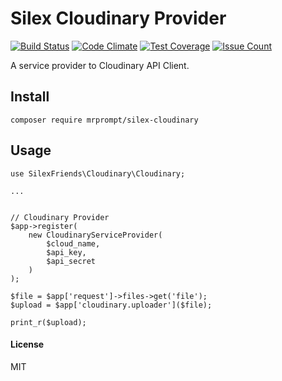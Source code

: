 # Silex Cloudinary Provider

[![Build Status](https://travis-ci.org/SilexFriends/Cloudinary.svg?branch=master)](https://travis-ci.org/SilexFriends/Cloudinary)
[![Code Climate](https://codeclimate.com/github/SilexFriends/Cloudinary/badges/gpa.svg)](https://codeclimate.com/github/SilexFriends/Cloudinary)
[![Test Coverage](https://codeclimate.com/github/SilexFriends/Cloudinary/badges/coverage.svg)](https://codeclimate.com/github/SilexFriends/Cloudinary/coverage)
[![Issue Count](https://codeclimate.com/github/SilexFriends/Cloudinary/badges/issue_count.svg)](https://codeclimate.com/github/SilexFriends/Cloudinary)

A service provider to Cloudinary API Client.

## Install

```
composer require mrprompt/silex-cloudinary
```

## Usage

```
use SilexFriends\Cloudinary\Cloudinary;

...


// Cloudinary Provider
$app->register(
    new CloudinaryServiceProvider(
        $cloud_name,
        $api_key,
        $api_secret
    )
);

$file = $app['request']->files->get('file');
$upload = $app['cloudinary.uploader']($file);

print_r($upload);

```


#### License
MIT
